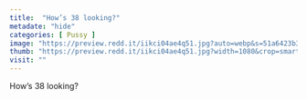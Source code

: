 ```yaml
---
title:  "How’s 38 looking?"
metadate: "hide"
categories: [ Pussy ]
image: "https://preview.redd.it/iikci04ae4q51.jpg?auto=webp&s=51a6423b3c9b49f577344bd6af798ddd06d03f25"
thumb: "https://preview.redd.it/iikci04ae4q51.jpg?width=1080&crop=smart&auto=webp&s=7607a3cc35ba44ead21cabe0278ec79221cdff4f"
visit: ""
---
```

How’s 38 looking?
